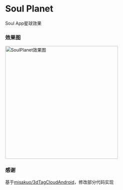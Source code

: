 # Soul Planet

Soul App星球效果

### 效果图

<img src="https://github.com/HaowenLee/SoulPlanet/blob/master/arts/soul_planet.gif" width="360" alt="SoulPlanet效果图"/>

### 感谢

基于[misakuo/3dTagCloudAndroid](https://github.com/misakuo/3dTagCloudAndroid)，修改部分代码实现
